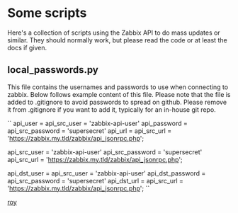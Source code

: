 # Some scripts
Here's a collection of scripts using the Zabbix API to do mass updates or
similar. They should normally work, but please read the code or at least the
docs if given.

## local\_passwords.py

This file contains the usernames and passwords to use when connecting to
zabbix. Below follows example content of this file. Please note that the file
is added to .gitignore to avoid passwords to spread on github. Please remove
it from .gitignore if you want to add it, typically for an in-house git repo.

``
api_user = api_src_user = 'zabbix-api-user'
api_password = api_src_password = 'supersecret'
api_url = api_src_url = 'https://zabbix.my.tld/zabbix/api_jsonrpc.php';

api_src_user = 'zabbix-api-user'
api_src_password = 'supersecret'
api_src_url = 'https://zabbix.my.tld/zabbix/api_jsonrpc.php';

api_dst_user = api_src_user = 'zabbix-api-user'
api_dst_password = api_src_password = 'supersecret'
api_dst_url = api_src_url = 'https://zabbix.my.tld/zabbix/api_jsonrpc.php';
``

[roy](mailto:roy@karlsbakk.net)
